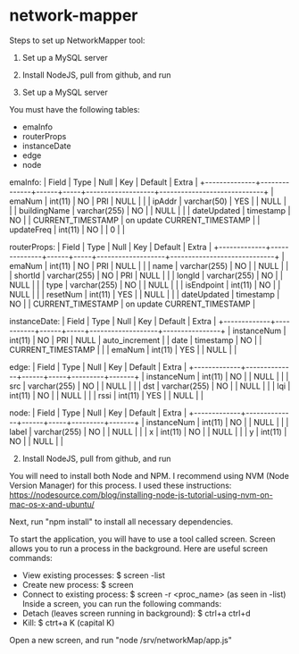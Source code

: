 # network-mapper

Steps to set up NetworkMapper tool:

1. Set up a MySQL server
2. Install NodeJS, pull from github, and run


1. Set up a MySQL server

You must have the following tables:
- emaInfo
- routerProps
- instanceDate
- edge
- node

emaInfo:
| Field        | Type         | Null | Key | Default           | Extra                       |
+--------------+--------------+------+-----+-------------------+-----------------------------+
| emaNum       | int(11)      | NO   | PRI | NULL              |                             |
| ipAddr       | varchar(50)  | YES  |     | NULL              |                             |
| buildingName | varchar(255) | NO   |     | NULL              |                             |
| dateUpdated  | timestamp    | NO   |     | CURRENT_TIMESTAMP | on update CURRENT_TIMESTAMP |
| updateFreq   | int(11)      | NO   |     | 0                 |                             |

routerProps:
| Field       | Type         | Null | Key | Default           | Extra                       |
+-------------+--------------+------+-----+-------------------+-----------------------------+
| emaNum      | int(11)      | NO   | PRI | NULL              |                             |
| name        | varchar(255) | NO   |     | NULL              |                             |
| shortId     | varchar(255) | NO   | PRI | NULL              |                             |
| longId      | varchar(255) | NO   |     | NULL              |                             |
| type        | varchar(255) | NO   |     | NULL              |                             |
| isEndpoint  | int(11)      | NO   |     | NULL              |                             |
| resetNum    | int(11)      | YES  |     | NULL              |                             |
| dateUpdated | timestamp    | NO   |     | CURRENT_TIMESTAMP | on update CURRENT_TIMESTAMP |

instanceDate:
| Field       | Type      | Null | Key | Default           | Extra          |
+-------------+-----------+------+-----+-------------------+----------------+
| instanceNum | int(11)   | NO   | PRI | NULL              | auto_increment |
| date        | timestamp | NO   |     | CURRENT_TIMESTAMP |                |
| emaNum      | int(11)   | YES  |     | NULL              |                |

edge:
| Field       | Type         | Null | Key | Default | Extra |
+-------------+--------------+------+-----+---------+-------+
| instanceNum | int(11)      | NO   |     | NULL    |       |
| src         | varchar(255) | NO   |     | NULL    |       |
| dst         | varchar(255) | NO   |     | NULL    |       |
| lqi         | int(11)      | NO   |     | NULL    |       |
| rssi        | int(11)      | YES  |     | NULL    |       |

node:
| Field       | Type         | Null | Key | Default | Extra |
+-------------+--------------+------+-----+---------+-------+
| instanceNum | int(11)      | NO   |     | NULL    |       |
| label       | varchar(255) | NO   |     | NULL    |       |
| x           | int(11)      | NO   |     | NULL    |       |
| y           | int(11)      | NO   |     | NULL    |       |


2. Install NodeJS, pull from github, and run

You will need to install both Node and NPM.
I recommend using NVM (Node Version Manager) for this process.
I used these instructions:
https://nodesource.com/blog/installing-node-js-tutorial-using-nvm-on-mac-os-x-and-ubuntu/

Next, run "npm install" to install all necessary dependencies.

To start the application, you will have to use a tool called screen.
Screen allows you to run a process in the background.
Here are useful screen commands:
- View existing processes: $ screen -list
- Create new process: $ screen
- Connect to existing process: $ screen -r <proc_name> (as seen in -list)
Inside a screen, you can run the following commands:
- Detach (leaves screen running in background): $ ctrl+a ctrl+d
- Kill: $ ctrt+a K (capital K)

Open a new screen, and run "node /srv/networkMap/app.js"

